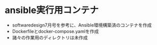 # ansible実行用コンテナ

- softwaredesign7月号を参考に、Ansible環境構築済のコンテナを作成
- Dockerfileとdocker-compose.yamlを作成
- 諸々の作業用のディレクトリは未作成